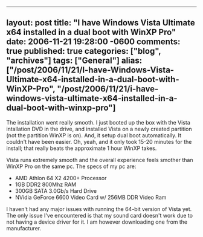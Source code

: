   ---
  layout: post
  title: "I have Windows Vista Ultimate x64 installed in a dual boot with WinXP Pro"
  date: 2006-11-21 19:28:00 -0600
  comments: true
  published: true
  categories: ["blog", "archives"]
  tags: ["General"]
  alias: ["/post/2006/11/21/I-have-Windows-Vista-Ultimate-x64-installed-in-a-dual-boot-with-WinXP-Pro", "/post/2006/11/21/i-have-windows-vista-ultimate-x64-installed-in-a-dual-boot-with-winxp-pro"]
  ---
<!-- more -->
<p>The installation went really smooth. I just booted up the box with the Vista intallation DVD in the drive, and installed Vista on a newly created partition (not the partition WinXP is on). And, it setup dual boot automatically. It couldn't have been easier. Oh, yeah, and&nbsp;it only took 15-20 minutes for the install; that really beats the approximate 1 hour WinXP takes.</p>
<p>Vista runs extremely smooth and the overall experience feels smother&nbsp;than WinXP Pro on the same pc.&nbsp;The specs of my pc are:</p>
<ul>
<li>AMD Athlon 64 X2 4200+ Processor</li>
<li>1GB DDR2 800Mhz RAM</li>
<li>300GB SATA 3.0Gb/s Hard Drive</li>
<li>NVidia GeForce 6600 Video Card w/ 256MB DDR Video Ram&nbsp;</li>
</ul>
<p>I haven't had any major issues with running the 64-bit version of Vista yet. The only issue I've encountered is that my sound card doesn't work due to not having a device driver for it. I am however downloading one from the manufacturer.</p>
